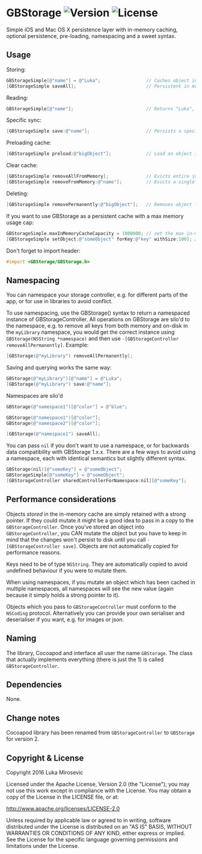 # GBStorage ![Version](https://img.shields.io/cocoapods/v/GBStorage.svg?style=flat)&nbsp;![License](https://img.shields.io/badge/license-Apache_2-green.svg?style=flat)

Simple iOS and Mac OS X persistence layer with in-memory caching, optional persistence, pre-loading, namespacing and a sweet syntax.

Usage
------------

Storing:
```objective-c
GBStorageSimple[@"name"] = @"Luka";					// Caches object into memory only
[GBStorageSimple saveAll];							// Persistent in memory objects to disk
```

Reading:
```objective-c
GBStorageSimple[@"name"];							// Returns "Luka", checks the in-memory cache first, then the disk cache. If not found returns nil
```

Specific sync:
```objective-c
[GBStorageSimple save:@"name"];						// Persists a specific object to disk
```

Preloading cache:
```objective-c
[GBStorageSimple preload:@"bigObject"];				// Load an object into memory for fast future access
```

Clear cache:
```objective-c
[GBStorageSimple removeAllFromMemory];				// Evicts entire in-memory cache, but leaves all previosuly peristed files on disk.
[GBStorageSimple removeFromMemory:@"name"];			// Evicts a single key from the in-memory cache. Keep in mind this only releases the strong pointer that GBStorage holds to the object, if your app still holds a strong pointer somewhere then the object will remain in the application memory (however it will be removed from the context of GBStorage).
```

Deleting:
```objective-c
[GBStorageSimple removePermanently:@"bigObject"];	// Removes object from both the in-memory and on-disk cache
```

If you want to use GBStorage as a persistent cache with a max memory usage cap:
```objective-c
GBStorageSimple.maxInMemoryCacheCapacity = 1000000; // set the max in-memory cache capacity to 1MB
[GBStorageSimple setObject:@"someObject" forKey:@"key" withSize:100]; // insert an object into the cache with a known size
```

Don't forget to import header:

```objective-c
#import <GBStorage/GBStorage.h>
```

Namespacing
------------

You can namespace your storage controller, e.g. for different parts of the app, or for use in libraries to avoid conflict.

To use namespacing, use the GBStorage(<namespace>) syntax to return a namespaced instance of GBStorageController. All operations on GBStorage are silo'd to the namespace, e.g. to remove all keys from both memory and on-disk in the `myLibrary` namespace, you would get the correct instance using `GBStorage(NSString *namespace)` and then use `-[GBStorageController removeAllPermanently]`. Example:
```objective-c
[GBStorage(@"myLibrary") removeAllPermanently];
```

Saving and querying works the same way:
```objective-c
GBStorage(@"myLibrary")[@"name"] = @"Luka";
[GBStorage(@"myLibrary") save:@"name"];
```

Namespaces are silo'd
```objective-c
GBStorage(@"namespace1")[@"color"] = @"blue";							// stores the object into in-memory chace of namespace1

GBStorage(@"namespace1")[@"color"];										// returns @"blue"
GBStorage(@"namespace2")[@"color"];										// returns nil

[GBStorage(@"namespace1") saveAll];										// persists all objects in the in-memory cache in namespace1, but does NOT persistent any objects in any other namespaces
```

You can pass `nil` if you don't want to use a namespace, or for backwards data compatibility with GBStorage 1.x.x. There are a few ways to avoid using a namespace, each with identical semantics but slightly different syntax.
```objective-c
GBStorage(nil)[@"someKey"] = @"someObject";								// (1) 2.x.x style syntax
GBStorageSimple[@"someKey"] = @"someObject";							// (2) 1.x.x style syntax. Designed with upgrading from 1.x.x to 2.x.x in mind, can be used in a simple find&replace.
[GBStorageController sharedControllerForNamespace:nil][@"someKey"];		// (3) Actual ObjC method implementation which styles (1) and (2) just call into. It's a little verbose so (1) is it's syntactically sugar'd up version.
```

Performance considerations
------------

Objects *stored* in the in-memory cache are simply retained with a strong pointer. If they could mutate it might be a good idea to pass in a copy to the `GBStorageController`. Once you've stored an object into `GBStorageController`, you CAN mutate the object but you have to keep in mind that the changes won't persist to disk until you call `-[GBStorageController save]`. Objects are not automatically copied for performance reasons.

Keys need to be of type `NSString`. They are automatically copied to avoid undefined behaviour if you were to mutate them.

When using namespaces, if you mutate an object which has been cached in multiple namespaces, all namespaces will see the new value (again because it simply holds a strong pointer to it).

Objects which you pass to `GBStorageController` must conform to the `NSCoding` protocol. Alternatively you can provide your own serialiser and deserialiser if you want, e.g. for images or json.

Naming
------------

The library, Cocoapod and interface all user the name `GBStorage`. The class that actually implements everything (there is just the 1) is called `GBStorageController`.

Dependencies
------------

None.

Change notes
------------

Cocoapod library has been renamed from `GBStorageController` to `GBStorage` for version 2.

Copyright & License
------------

Copyright 2016 Luka Mirosevic

Licensed under the Apache License, Version 2.0 (the "License"); you may not use this work except in compliance with the License. You may obtain a copy of the License in the LICENSE file, or at:

http://www.apache.org/licenses/LICENSE-2.0

Unless required by applicable law or agreed to in writing, software distributed under the License is distributed on an "AS IS" BASIS, WITHOUT WARRANTIES OR CONDITIONS OF ANY KIND, either express or implied. See the License for the specific language governing permissions and limitations under the License.

